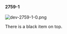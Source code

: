 #### 2759-1
![dev-2759-1-0.png](https://github.com/lil-lab/nlvr/raw/master/nlvr/dev/images/5/dev-2759-1-0.png "dev-2759-1-0.png")

There is a black item on top.
